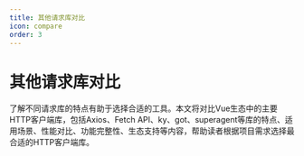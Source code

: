 ```yaml
---
title: 其他请求库对比
icon: compare
order: 3
---
```


# 其他请求库对比

了解不同请求库的特点有助于选择合适的工具。本文将对比Vue生态中的主要HTTP客户端库，包括Axios、Fetch API、ky、got、superagent等库的特点、适用场景、性能对比、功能完整性、生态支持等内容，帮助读者根据项目需求选择最合适的HTTP客户端库。
